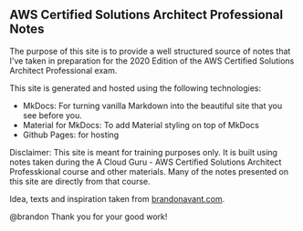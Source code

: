 ## AWS Certified Solutions Architect Professional Notes


The purpose of this site is to provide a well structured source of notes that I've taken in preparation for the 2020 Edition of the AWS Certified Solutions Architect Professional exam.

This site is generated and hosted using the following technologies:

* MkDocs: For turning vanilla Markdown into the beautiful site that you see before you.
* Material for MkDocs: To add Material styling on top of MkDocs
* Github Pages: for hosting

Disclaimer: This site is meant for training purposes only. It is built using notes taken during the A Cloud Guru - AWS Certified Solutions Architect Professkional course and other materials. Many of the notes presented on this site are directly from that course.

Idea, texts and inspiration taken from [brandonavant.com](https://brandonavant.com/).

@brandon Thank you for your good work! 

